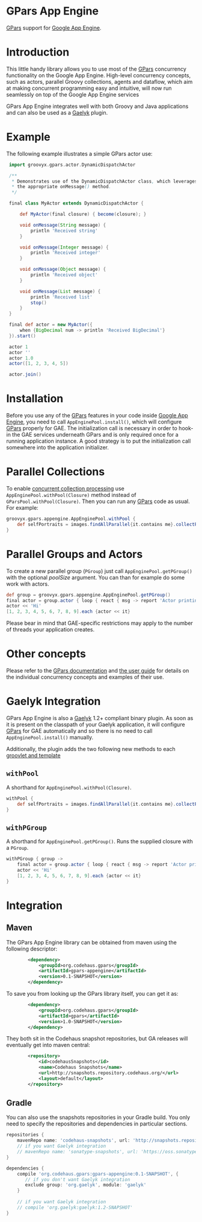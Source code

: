 GPars App Engine
================

[GPars](http://gpars.codehaus.org/) support for [Google App Engine](https://developers.google.com/appengine/).

# Introduction

This little handy library allows you to use most of the [GPars](http://gpars.codehaus.org/) concurrency functionality
on the Google App Engine. High-level concurrency concepts, such as actors, parallel Groovy collections, agents and dataflow,
which aim at making concurrent programming easy and intuitive, will now run seamlessly on top of the Google App Engine services

GPars App Engine integrates well with both Groovy and Java applications and can also be used as a [Gaelyk](http://gaelyk.appengine.com) plugin.


# Example

The following example illustrates a simple GPars actor use:

```groovy
 import groovyx.gpars.actor.DynamicDispatchActor

 /**
  * Demonstrates use of the DynamicDispatchActor class, which leverages Groovy dynamic method dispatch to invoke
  * the appropriate onMessage() method.
  */

 final class MyActor extends DynamicDispatchActor {

     def MyActor(final closure) { become(closure); }

     void onMessage(String message) {
         println 'Received string'
     }

     void onMessage(Integer message) {
         println 'Received integer'
     }

     void onMessage(Object message) {
         println 'Received object'
     }

     void onMessage(List message) {
         println 'Received list'
         stop()
     }
 }

 final def actor = new MyActor({
     when {BigDecimal num -> println 'Received BigDecimal'}
 }).start()

 actor 1
 actor ''
 actor 1.0
 actor([1, 2, 3, 4, 5])

 actor.join()
```


# Installation

Before you use any of the [GPars](http://gpars.codehaus.org/) features in your code inside [Google App Engine](https://developers.google.com/appengine/),
you need to call `AppEnginePool.install()`, which will configure [GPars](http://gpars.codehaus.org/) properly for GAE.
The initialization call is necessary in order to hook-in the GAE services underneath GPars and is only required once for a running application instance.
A good strategy is to put the initialization call somewhere into the application initializer.

# Parallel Collections

To enable [concurrent collection processing](http://gpars.codehaus.org/Parallelizer) 
use `AppEnginePool.withPool(Closure)` method instead of `GParsPool.withPool(Closure)`.
Then you can run any [GPars](http://gpars.codehaus.org/) code as usual. For example:

```groovy
groovyx.gpars.appengine.AppEnginePool.withPool {
    def selfPortraits = images.findAllParallel{it.contains me}.collectParallel {it.resize() }
}
```

# Parallel Groups and Actors

To create a new parallel group (`PGroup`) just call `AppEnginePool.getPGroup()` with the optional _poolSize_ argument.
You can than for example do some work with actors.

```groovy
def group = groovyx.gpars.appengine.AppEnginePool.getPGroup()
final actor = group.actor { loop { react { msg -> report 'Actor printing: ' + msg } } }
actor << 'Hi'
[1, 2, 3, 4, 5, 6, 7, 8, 9].each {actor << it}
```

Please bear in mind that GAE-specific restrictions may apply to the number of threads your application creates.

# Other concepts

Please refer to the [GPars documentation](http://gpars.codehaus.org) and [the user guide](http://gpars.org/SNAPSHOT/guide/index.html)
 for details on the individual concurrency concepts and examples of their use.

# Gaelyk Integration

GPars App Engine is also a [Gaelyk](http://gaelyk.appengine.com) 1.2+ compliant binary plugin. As soon as it is present on the classpath
of your Gaelyk application, it will configure [GPars](http://gpars.codehaus.org/) for GAE automatically and so there is no need to call
`AppEnginePool.install()` manually.

Additionally, the plugin adds the two following new methods to each [groovlet and template](http://gaelyk.appspot.com/tutorial/views-and-controllers)

## `withPool`

A shorthand for `AppEnginePool.withPool(Closure)`.

```groovy
withPool {
    def selfPortraits = images.findAllParallel{it.contains me}.collectParallel {it.resize() }
}
```

## `withPGroup`

A shorthand for `AppEnginePool.getPGroup()`. Runs the supplied closure with a `PGroup`.

```groovy
withPGroup { group ->
    final actor = group.actor { loop { react { msg -> report 'Actor printing: ' + msg } } }
    actor << 'Hi'
    [1, 2, 3, 4, 5, 6, 7, 8, 9].each {actor << it}
}
```


# Integration

## Maven

The GPars App Engine library can be obtained from maven using the following descriptor:
```xml
        <dependency>
            <groupId>org.codehaus.gpars</groupId>
            <artifactId>gpars-appengine</artifactId>
            <version>0.1-SNAPSHOT</version>
        </dependency>
```

To save you from looking up the GPars library itself, you can get it as:
```xml
        <dependency>
            <groupId>org.codehaus.gpars</groupId>
            <artifactId>gpars</artifactId>
            <version>1.0-SNAPSHOT</version>
        </dependency>
```

They both sit in the Codehaus snapshot repositories, but GA releases will eventually get into maven central:
```xml
        <repository>
            <id>codehausSnapshots</id>
            <name>Codehaus Snapshots</name>
            <url>http://snapshots.repository.codehaus.org/</url>
            <layout>default</layout>
        </repository>
```

## Gradle

You can also use the snapshots repositories in your Gradle build. You only need to specify the repositories
and dependencies in particular sections.


```groovy
repositories {
    mavenRepo name: 'codehaus-snapshots', url: 'http://snapshots.repository.codehaus.org/'
    // if you want Gaelyk integration
    // mavenRepo name: 'sonatype-snapshots', url: 'https://oss.sonatype.org/content/repositories/snapshots'
}

dependencies {
    compile 'org.codehaus.gpars:gpars-appengine:0.1-SNAPSHOT', {
       // if you don't want Gaelyk integration
       exclude group: 'org.gaelyk', module: 'gaelyk'
    }
    
    // if you want Gaelyk integration
    // compile 'org.gaelyk:gaelyk:1.2-SNAPSHOT'
}

```

